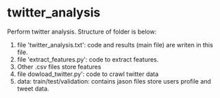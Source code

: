 # twitter_analysis

Perform twitter analysis. Structure of folder is below:

1. file 'twitter_analysis.txt': code and results (main file) are writen in this file.
2. file 'extract_features.py': code to extract features.
3. Other .csv files store features
4. file dowload_twitter.py': code to crawl twitter data
5. data: train/test/validation: contains jason files store users profile and tweet data.
